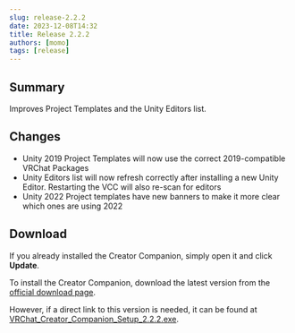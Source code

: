 ```yaml
---
slug: release-2.2.2
date: 2023-12-08T14:32
title: Release 2.2.2
authors: [momo]
tags: [release]
---
```

## Summary

Improves Project Templates and the Unity Editors list.

<!--truncate-->

## Changes

* Unity 2019 Project Templates will now use the correct 2019-compatible VRChat Packages
* Unity Editors list will now refresh correctly after installing a new Unity Editor. Restarting the VCC will also re-scan for editors
* Unity 2022 Project templates have new banners to make it more clear which ones are using 2022

## Download

If you already installed the Creator Companion, simply open it and click **Update**.

To install the Creator Companion, download the latest version from the [official download page](https://vrchat.com/home/download).

However, if a direct link to this version is needed, it can be found at [VRChat_Creator_Companion_Setup_2.2.2.exe](https://vrcpm.vrchat.cloud/vcc/Builds/2.2.2/VRChat_CreatorCompanion_Setup_2.2.2.exe).
